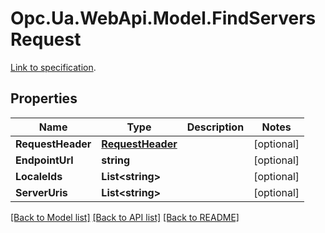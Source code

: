 # Opc.Ua.WebApi.Model.FindServersRequest
[Link to specification](https://reference.opcfoundation.org/v105/Core/docs/Part4/5.5.2/#5.5.2.2).

## Properties

Name | Type | Description | Notes
------------ | ------------- | ------------- | -------------
**RequestHeader** | [**RequestHeader**](RequestHeader.md) |  | [optional] 
**EndpointUrl** | **string** |  | [optional] 
**LocaleIds** | **List&lt;string&gt;** |  | [optional] 
**ServerUris** | **List&lt;string&gt;** |  | [optional] 

[[Back to Model list]](../README.md#documentation-for-models) [[Back to API list]](../README.md#documentation-for-api-endpoints) [[Back to README]](../README.md)

